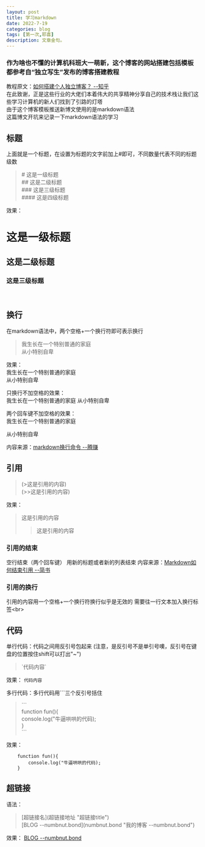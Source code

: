 ```yaml
---
layout: post
title: 学习markdown
date: 2022-7-19
categories: blog
tags: [第一次,耶喜]
description: 文章金句。
---
```


### 作为啥也不懂的计算机科班大一萌新，这个博客的网站搭建包括模板都参考自“独立写生”发布的博客搭建教程
教程原文：[如何搭建个人独立博客？ --知乎](https://www.zhihu.com/question/20463581/answer/51381121)  
在此致谢，正是这些行业的大佬们本着伟大的共享精神分享自己的技术栈让我们这些学习计算机的新人们找到了引路的灯塔  
由于这个博客模板推送新博文使用的是markdown语法  
这篇博文开坑来记录一下markdown语法的学习  

## 标题 
上面就是一个标题，在设置为标题的文字前加上#即可，不同数量代表不同的标题级数 
>\# 这是一级标题 <br>
>\#\# 这是二级标题 <br>
>\#\#\# 这是三级标题 <br>
>\#\#\#\# 这是四级标题 <br>

效果： 
# 这是一级标题
## 这是二级标题
### 这是三级标题
<br>

## 换行
在markdown语法中，两个空格+一个换行符即可表示换行  
>我生长在一个特别普通的家庭  
从小特别自卑

效果：  
我生长在一个特别普通的家庭  
从小特别自卑  

只换行不加空格的效果：  
我生长在一个特别普通的家庭 
从小特别自卑 

两个回车键不加空格的效果：  
我生长在一个特别普通的家庭

从小特别自卑 

内容来源：[markdown换行命令 --腾赚](https://www.tengzhuan.com/post/79724.html)  

## 引用
>(>这是引用的内容) <br>
>(>>这是引用的内容) 

效果：  
>这是引用的内容 
>>这是引用的内容 

### 引用的结束 
空行结束（两个回车键） 
用新的标题或者新的列表结束 
内容来源：[Markdown如何结束引用 --简书](https://www.jianshu.com/p/74d911639a5f?u_atoken=d90bf373-0085-4de5-ae7b-6b19266269a6&u_asession=014QmQa5HNhcSKVkOhT0UiVGXVtiR92nLCaQ-x1Q7mpA5NlQZs_I6emPbkPooA2kFzX0KNBwm7Lovlpxjd_P_q4JsKWYrT3W_NKPr8w6oU7K9Tihgf4DX6KMD4hLMKqljMPpcarp92QKzyJKyYjREPlmBkFo3NEHBv0PZUm6pbxQU&u_asig=05NvLLX17Yh0EcOR5Ex57VXa8c7lMPSHMDr0f3M9C4iat2PsXsfGElTsQwhbgsecHqVGKWl18Fw8xSdv89ACN8mx0duCxl7mRpikBJ6yENkUsuzMF7vRBn5leNVe2h0V9c4oRnjt9-rJZi2bbtpcKuVdoBrYT-Oh2K4hyXE8pzbtj9JS7q8ZD7Xtz2Ly-b0kmuyAKRFSVJkkdwVUnyHAIJzcO0_46EFjqnC08JBRykx9C-GtvBh0zX_eXzrIN9SpANWPRPQyB_SKrj-61LB_f61u3h9VXwMyh6PgyDIVSG1W98FNlKAV3VAum3ev36sKet0lxEO2egZLn_KjcvC2APzMUmGzkA6VIIo0tK9bDVaQt0LWfvFHNx4JUxAUD2iBGsmWspDxyAEEo4kbsryBKb9Q&u_aref=mNLRhiyWonDSJzG83aS1ZZADZcY%3D)

### 引用的换行
引用的内容用一个空格+一个换行符换行似乎是无效的 
需要往一行文本加入换行标签\<br\>

## 代码
单行代码：代码之间用反引号包起来 (注意，是反引号不是单引号噢，反引号在键盘的位置按住shift可以打出"~")  
>\`代码内容\` 

效果： 
`代码内容` 

多行代码：多行代码用\`\`\`三个反引号括住 
>\`\`\` <br>
function fun(){ <br>
    console.log("牛逼哄哄的代码); <br> 
} <br>
\`\`\` 

效果： 
```
    function fun(){
        console.log("牛逼哄哄的代码);  
    }
```

## 超链接
语法：
>\[超链接名\]\(超链接地址 "超链接title"\) <br>
\[BLOG --numbnut.bond\]\(numbnut.bond "我的博客 --numbnut.bond"\) <br>

效果： 
[BLOG --numbnut.bond](numbnut.bond "我的博客 --numbnut.bond") 

## 














